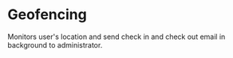 # Geofencing
Monitors user's location and send check in and check out email in background to administrator.
